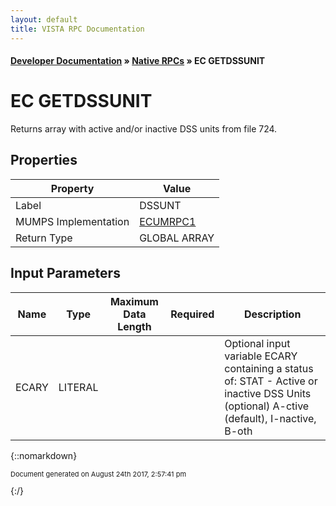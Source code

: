 ```yaml
---
layout: default
title: VISTA RPC Documentation
---
```


#### [Developer Documentation](../index) &#187; [Native RPCs](TableOfContents) &#187; EC GETDSSUNIT<br/>
# EC GETDSSUNIT

Returns array with active and/or inactive DSS units from file 724.

## Properties

Property | Value
--- | ---
Label | DSSUNT
MUMPS Implementation | [ECUMRPC1](http://code.osehra.org/dox/Routine_ECUMRPC1_source.html)
Return Type | GLOBAL ARRAY


## Input Parameters

Name | Type | Maximum Data Length | Required | Description
--- | --- | --- | --- | ---
ECARY | LITERAL |  |  | Optional input variable ECARY containing a status of:   STAT   - Active or inactive DSS Units (optional)            A-ctive (default), I-nactive, B-oth



{::nomarkdown} <br/><p style="font-size: 11px">Document generated on August 24th 2017, 2:57:41 pm</p>{:/}